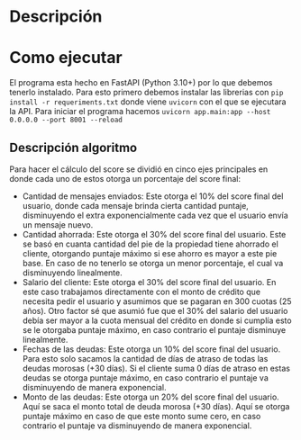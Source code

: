 # Descripción

# Como ejecutar
El programa esta hecho en FastAPI (Python 3.10+) por lo que debemos tenerlo instalado. Para esto primero debemos instalar las librerias con `pip install -r requeriments.txt` donde viene `uvicorn` con el que se ejecutara la API. Para iniciar el programa hacemos `uvicorn app.main:app --host 0.0.0.0 --port 8001 --reload`

## Descripción algoritmo
Para hacer el cálculo del score se dividió en cinco ejes principales en donde cada uno de estos otorga un porcentaje del score final:

- Cantidad de mensajes enviados: Este otorga el 10% del score final del usuario, donde cada mensaje brinda cierta cantidad puntaje, disminuyendo el extra exponencialmente cada vez que el usuario envía un mensaje nuevo.
- Cantidad ahorrada: Este otorga el 30% del score final del usuario. Este se basó en cuanta cantidad del pie de la propiedad tiene ahorrado el cliente, otorgando puntaje máximo si ese ahorro es mayor a este pie base. En caso de no tenerlo se otorga un menor porcentaje, el cual va disminuyendo linealmente.
- Salario del cliente: Este otorga el 30% del score final del usuario. En este caso trabajamos directamente con el monto de crédito que necesita pedir el usuario y asumimos que se pagaran en 300 cuotas (25 años). Otro factor sé que asumió fue que el 30% del salario del usuario debía ser mayor a la cuota mensual del crédito en donde si cumplía esto se le otorgaba puntaje máximo, en caso contrario el puntaje disminuye linealmente.
- Fechas de las deudas: Este otorga un 10% del score final del usuario. Para esto solo sacamos la cantidad de días de atraso de todas las deudas morosas (+30 días). Si el cliente suma 0 días de atraso en estas deudas se otorga puntaje máximo, en caso contrario el puntaje va disminuyendo de manera exponencial.
- Monto de las deudas: Este otorga un 20% del score final del usuario. Aquí se saca el monto total de deuda morosa (+30 días). Aquí se otorga puntaje máximo en caso de que este monto sume cero, en caso contrario el puntaje va disminuyendo de manera exponencial.

  
